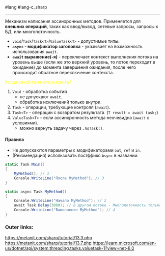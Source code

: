 #lang #lang-c_sharp 

---
Механизм написания ассинхронных методов.
Применяется для **внешних операций**, таких как ввод/вывод, сетевые запросы, запросы к БД, или многопоточность.

- `void`/`Task`/`Task<T>`/`ValueTask<T>` - допустимые типы.
	<br>
- **`async` - модификатор заголовка** - указывает на возможность использования `await`.
	<br>
- **`await` выражение(-я)** - переключает контекст выполнения потока на уровень выше (если же это верхний уровень, то поток переходит в ожидание) до момента завершения ожидания, после чего происходит обратное переключение контекста.

<font color="#ffff00">Когда какой тип использовать?</font>
1. `Void` - обработка событий
	- не допускают `await`. 
	- обработка исключений только внутри.
2. `Task` - операции, требующие контроля (`await`).
3. `Task<T>` - операции с возвратом результата. (`T result = await task;`)
4. `ValueTask<T>` - если ассинхронность метода неочевидна (`await` с условиями).
	- можно вернуть задачу через `.AsTask()`.

#### **Правила**
- Не допускаются параметры с модификаторами `out`, `ref` и `in`.
- (Рекомендация) использовать постффикс `Async` в названии.

```csharp
static Task Main()
{
    MyMethod(); // 1
    Console.WriteLine("После MyMethod"); // 3
}

static async Task MyMethod()
{
	Console.WriteLine("Начало MyMethod"); // 2
    await Task.Delay(3000); // В другом потоке - Многопоточность только в качестве примера внешней операции
    Console.WriteLine("Выполнение MyMethod"); // 4
}
```

### Outer links:
https://metanit.com/sharp/tutorial/13.3.php
https://metanit.com/sharp/tutorial/13.7.php
https://learn.microsoft.com/en-us/dotnet/api/system.threading.tasks.valuetask-1?view=net-8.0